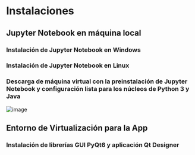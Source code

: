 # Instalaciones

## Jupyter Notebook en máquina local

### Instalación de Jupyter Notebook en Windows

### Instalación de Jupyter Notebook en Linux

### Descarga de máquina virtual con la preinstalación de Jupyter Notebook y configuración lista para los núcleos de Python 3 y Java

![image](https://github.com/profesiglo21/gui_poo_python/assets/7001197/a428e611-3f9b-4884-bead-e916bb85a337)


## Entorno de Virtualización para la App

### Instalación de librerías GUI PyQt6 y aplicación Qt Designer
